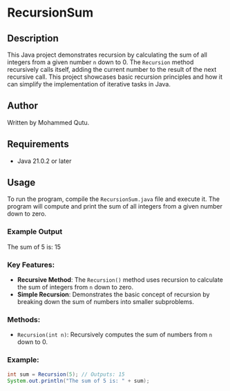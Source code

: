 # RecursionSum

## Description
This Java project demonstrates recursion by calculating the sum of all integers from a given number `n` down to 0. The `Recursion` method recursively calls itself, adding the current number to the result of the next recursive call. This project showcases basic recursion principles and how it can simplify the implementation of iterative tasks in Java.

## Author
Written by Mohammed Qutu.

## Requirements
- Java 21.0.2 or later

## Usage
To run the program, compile the `RecursionSum.java` file and execute it. The program will compute and print the sum of all integers from a given number down to zero.

### Example Output
The sum of 5 is: 15

### Key Features:
- **Recursive Method**: The `Recursion()` method uses recursion to calculate the sum of integers from `n` down to zero.
- **Simple Recursion**: Demonstrates the basic concept of recursion by breaking down the sum of numbers into smaller subproblems.

### Methods:
- `Recursion(int n)`: Recursively computes the sum of numbers from `n` down to 0.

### Example:
```java
int sum = Recursion(5); // Outputs: 15
System.out.println("The sum of 5 is: " + sum);
